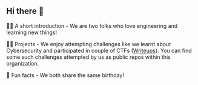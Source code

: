 ## Hi there 👋

🙋‍♀️ A short introduction - We are two folks who love engineering and learning new things!
 
👩‍💻 Projects - We enjoy attempting challenges like we learnt about Cybersecurity and participated in couple of CTFs ([Writeups](https://github.com/sixteen05/writeups)). You can find some such challenges attempted by us as public repos within this organization.

🍿 Fun facts - We both share the same birthday!

